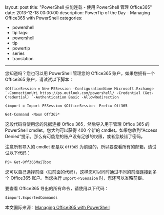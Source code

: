 layout: post
title: "PowerShell 技能连载 - 使用 PowerShell 管理 Office365"
date: 2013-12-18 00:00:00
description: PowerTip of the Day - Managing Office365 with PowerShell
categories:
- powershell
- tip
tags:
- powershell
- tip
- powertip
- series
- translation
---
您知道吗？您也可以用 PowerShell 管理您的 Office365 账户。如果您拥有一个 Office365 账户，请试试以下脚本：

	$OfficeSession = New-PSSession -ConfigurationName Microsoft.Exchange `-ConnectionUri https://ps.outlook.com/powershell/ -Credential (Get-Credential) `-Authentication Basic -AllowRedirection
	
	$import = Import-PSSession $OfficeSession -Prefix Off365
	
	Get-Command -Noun Off365*

这段代码将使用您的凭据连接 Office 365，然后导入用于管理 Office 365 的 PowerShell cmdlet。您大约可以获得 400 个新的 cmdlet。如果您收到“Access Denied”提示，那么有可能您的账户没有足够的权限，或者您敲错了密码。 

注意所有导入的 cmdlet 都是以 `Off365` 为前缀的，所以要查看所有的邮箱，请试试以下代码：

	PS> Get-Off365Mailbox

您可以自己选择前缀（见前面的代码），这样您可以同时通过不同的前缀连接到多个 Office365 账户。当您执行 `Import-PSSession` 时，您还可以省略前缀。

要查看 Office365 导出的所有命令，请使用以下代码：

	$import.ExportedCommands

<!--more-->
本文国际来源：[Managing Office365 with PowerShell](http://community.idera.com/powershell/powertips/b/tips/posts/managing-office365-with-powershell)
